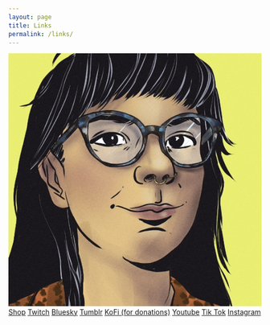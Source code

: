 ```yaml
---
layout: page
title: Links
permalink: /links/
---
```

<div class="links-page">
<img src="/images/me.png">
<a class="btn btn-info btn-lg btn-block" href="https://shop.katedee.com/" role="button">Shop</a>
<a class="btn btn-info btn-lg btn-block" href="https://www.twitch.tv/thisiskatedee" role="button">Twitch</a>
<a class="btn btn-info btn-lg btn-block" href="https://bsky.app/profile/thisiskatedee.bsky.social" role="button">Bluesky</a>
<a class="btn btn-info btn-lg btn-block" href="https://thisiskatedee.tumblr.com/" role="button">Tumblr</a>
<a class="btn btn-info btn-lg btn-block" href="https://ko-fi.com/thisiskatedee" role="button">KoFi (for donations)</a>
<a class="btn btn-info btn-lg btn-block" href="https://www.youtube.com/channel/UC3PUe76xlo7NFjgCHJCucbg" role="button">Youtube</a>
<a class="btn btn-info btn-lg btn-block" href="https://www.tiktok.com/@thisiskatedee" role="button">Tik Tok</a>
<a class="btn btn-info btn-lg btn-block" href="https://www.instagram.com/thisiskatedee/" role="button">Instagram</a>
</div>
